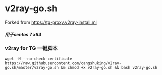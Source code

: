 # v2ray-go.sh
Forked from https://tg-proxy.v2ray-install.ml

##### 用于centos 7 x64

### v2ray for TG 一键脚本
```
wget -N --no-check-certificate https://raw.githubusercontent.com/cangshuking/v2ray-go.sh/master/v2ray-go.sh && chmod +x v2ray-go.sh && bash v2ray-go.sh

```